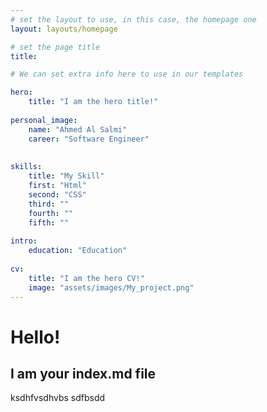 ```yaml
---
# set the layout to use, in this case, the homepage one
layout: layouts/homepage

# set the page title
title: 

# We can set extra info here to use in our templates

hero:
    title: "I am the hero title!"
    
personal_image:
    name: "Ahmed Al Salmi"
    career: "Software Engineer"
    
    
skills:
    title: "My Skill"
    first: "Html"
    second: "CSS"
    third: ""
    fourth: ""
    fifth: ""
    
intro:
    education: "Education" 
    
cv:
    title: "I am the hero CV!"
    image: "assets/images/My_project.png"
---
```




# Hello!

## I am your index.md file



ksdhfvsdhvbs
sdfbsdd






    

